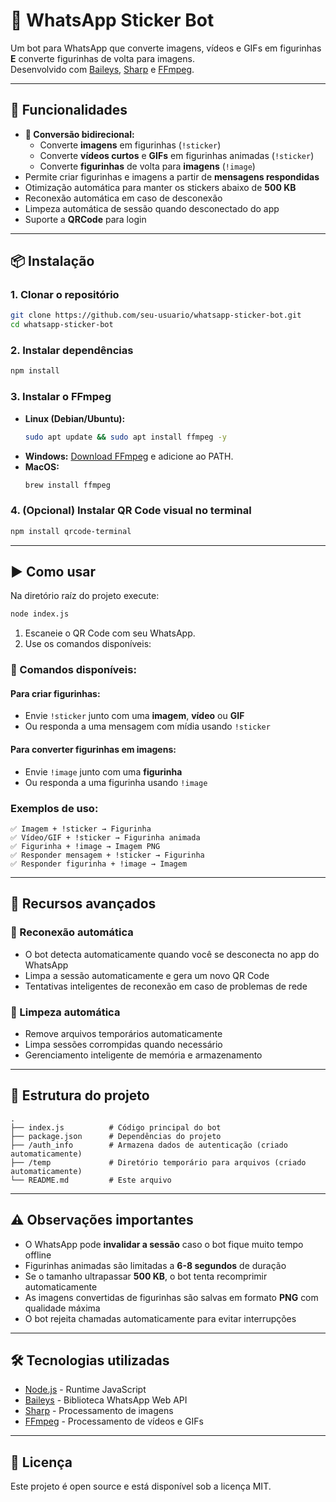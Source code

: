 # 🤖 WhatsApp Sticker Bot

Um bot para WhatsApp que converte imagens, vídeos e GIFs em figurinhas **E** converte figurinhas de volta para imagens.  
Desenvolvido com [Baileys](https://github.com/WhiskeySockets/Baileys), [Sharp](https://sharp.pixelplumbing.com/) e [FFmpeg](https://ffmpeg.org/).

---

## 🚀 Funcionalidades
- **🔄 Conversão bidirecional:**
  - Converte **imagens** em figurinhas (`!sticker`)
  - Converte **vídeos curtos** e **GIFs** em figurinhas animadas (`!sticker`)
  - Converte **figurinhas** de volta para **imagens** (`!image`)
- Permite criar figurinhas e imagens a partir de **mensagens respondidas**
- Otimização automática para manter os stickers abaixo de **500 KB**
- Reconexão automática em caso de desconexão
- Limpeza automática de sessão quando desconectado do app
- Suporte a **QRCode** para login

---

## 📦 Instalação

### 1. Clonar o repositório
```bash
git clone https://github.com/seu-usuario/whatsapp-sticker-bot.git
cd whatsapp-sticker-bot
```

### 2. Instalar dependências
```bash
npm install
```

### 3. Instalar o FFmpeg
- **Linux (Debian/Ubuntu):**
  ```bash
  sudo apt update && sudo apt install ffmpeg -y
  ```
- **Windows:** [Download FFmpeg](https://ffmpeg.org/download.html) e adicione ao PATH.
- **MacOS:**
  ```bash
  brew install ffmpeg
  ```

### 4. (Opcional) Instalar QR Code visual no terminal
```bash
npm install qrcode-terminal
```

---

## ▶️ Como usar
Na diretório raíz do projeto execute:
```bash
node index.js
```

1. Escaneie o QR Code com seu WhatsApp.  
2. Use os comandos disponíveis:

### 🔄 Comandos disponíveis:

#### **Para criar figurinhas:**
- Envie `!sticker` junto com uma **imagem**, **vídeo** ou **GIF**
- Ou responda a uma mensagem com mídia usando `!sticker`

#### **Para converter figurinhas em imagens:**
- Envie `!image` junto com uma **figurinha**
- Ou responda a uma figurinha usando `!image`

### Exemplos de uso:
```
✅ Imagem + !sticker → Figurinha
✅ Vídeo/GIF + !sticker → Figurinha animada  
✅ Figurinha + !image → Imagem PNG
✅ Responder mensagem + !sticker → Figurinha
✅ Responder figurinha + !image → Imagem
```

---

## 🔧 Recursos avançados

### 🔄 Reconexão automática
- O bot detecta automaticamente quando você se desconecta no app do WhatsApp
- Limpa a sessão automaticamente e gera um novo QR Code
- Tentativas inteligentes de reconexão em caso de problemas de rede

### 🧹 Limpeza automática
- Remove arquivos temporários automaticamente
- Limpa sessões corrompidas quando necessário
- Gerenciamento inteligente de memória e armazenamento

---

## 📂 Estrutura do projeto
```
.
├── index.js          # Código principal do bot
├── package.json      # Dependências do projeto
├── /auth_info        # Armazena dados de autenticação (criado automaticamente)
├── /temp             # Diretório temporário para arquivos (criado automaticamente)
└── README.md         # Este arquivo
```

---

## ⚠️ Observações importantes
- O WhatsApp pode **invalidar a sessão** caso o bot fique muito tempo offline
- Figurinhas animadas são limitadas a **6-8 segundos** de duração
- Se o tamanho ultrapassar **500 KB**, o bot tenta recomprimir automaticamente
- As imagens convertidas de figurinhas são salvas em formato **PNG** com qualidade máxima
- O bot rejeita chamadas automaticamente para evitar interrupções

---

## 🛠 Tecnologias utilizadas
- [Node.js](https://nodejs.org/) - Runtime JavaScript
- [Baileys](https://github.com/WhiskeySockets/Baileys) - Biblioteca WhatsApp Web API
- [Sharp](https://sharp.pixelplumbing.com/) - Processamento de imagens
- [FFmpeg](https://ffmpeg.org/) - Processamento de vídeos e GIFs

---

## 📝 Licença
Este projeto é open source e está disponível sob a licença MIT.
